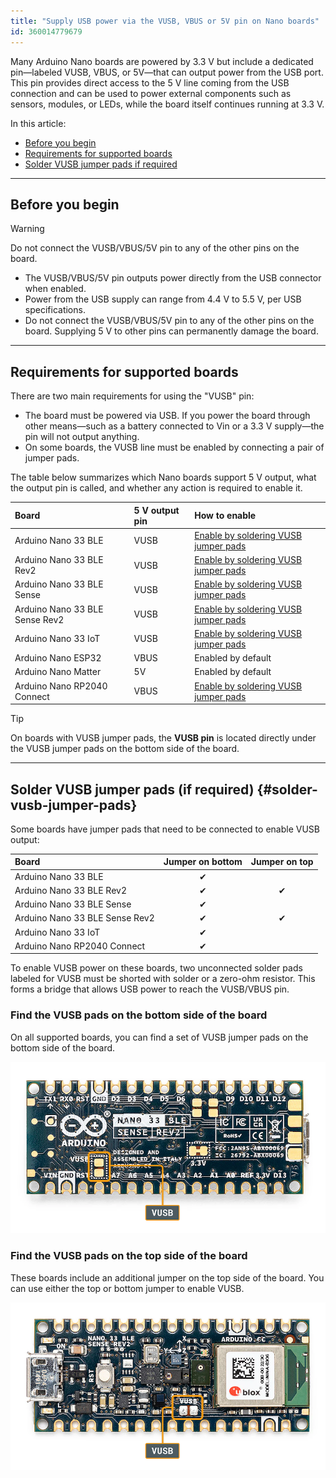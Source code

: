 ```yaml
---
title: "Supply USB power via the VUSB, VBUS or 5V pin on Nano boards"
id: 360014779679
---
```


Many Arduino Nano boards are powered by 3.3 V but include a dedicated pin—labeled VUSB, VBUS, or 5V—that can output power from the USB port. This pin provides direct access to the 5 V line coming from the USB connection and can be used to power external components such as sensors, modules, or LEDs, while the board itself continues running at 3.3 V.

In this article:

- [Before you begin](#before-you-begin)
- [Requirements for supported boards](#requirements-for-supported-boards)
- [Solder VUSB jumper pads if required](#solder-vusb-jumper-pads)

---

## Before you begin

> [!WARNING]
> Do not connect the VUSB/VBUS/5V pin to any of the other pins on the board.

* The VUSB/VBUS/5V pin outputs power directly from the USB connector when enabled.
* Power from the USB supply can range from 4.4 V to 5.5 V, per USB specifications.
* Do not connect the VUSB/VBUS/5V pin to any of the other pins on the board. Supplying 5 V to other pins can permanently damage the board.

---

## Requirements for supported boards

There are two main requirements for using the "VUSB" pin:

* The board must be powered via USB. If you power the board through other means—such as a battery connected to Vin or a 3.3 V supply—the pin will not output anything.
* On some boards, the VUSB line must be enabled by connecting a pair of jumper pads.

The table below summarizes which Nano boards support 5 V output, what the output pin is called, and whether any action is required to enable it.

| Board                          | 5 V output pin | How to enable                                       |
|:-------------------------------|:---------------|:----------------------------------------------------|
| Arduino Nano 33 BLE            | VUSB           | [Enable by soldering VUSB jumper pads](#solder-vusb-jumper-pads) |
| Arduino Nano 33 BLE Rev2       | VUSB           | [Enable by soldering VUSB jumper pads](#solder-vusb-jumper-pads) |
| Arduino Nano 33 BLE Sense      | VUSB           | [Enable by soldering VUSB jumper pads](#solder-vusb-jumper-pads) |
| Arduino Nano 33 BLE Sense Rev2 | VUSB           | [Enable by soldering VUSB jumper pads](#solder-vusb-jumper-pads) |
| Arduino Nano 33 IoT            | VUSB           | [Enable by soldering VUSB jumper pads](#solder-vusb-jumper-pads) |
| Arduino Nano ESP32             | VBUS           | Enabled by default                                  |
| Arduino Nano Matter            | 5V             | Enabled by default                                  |
| Arduino Nano RP2040 Connect    | VBUS           | [Enable by soldering VUSB jumper pads](#solder-vusb-jumper-pads) |

> [!TIP]
> On boards with VUSB jumper pads, the **VUSB pin** is located directly under the VUSB jumper pads on the bottom side of the board.

---

## Solder VUSB jumper pads (if required) {#solder-vusb-jumper-pads}

Some boards have jumper pads that need to be connected to enable VUSB output:

| Board                          | Jumper on bottom | Jumper on top |
|:-------------------------------|:----------------:|:-------------:|
| Arduino Nano 33 BLE            |         ✔        |               |
| Arduino Nano 33 BLE Rev2       |         ✔        |       ✔       |
| Arduino Nano 33 BLE Sense      |         ✔        |               |
| Arduino Nano 33 BLE Sense Rev2 |         ✔        |       ✔       |
| Arduino Nano 33 IoT            |         ✔        |               |
| Arduino Nano RP2040 Connect    |         ✔        |               |

To enable VUSB power on these boards, two unconnected solder pads labeled for VUSB must be shorted with solder or a zero-ohm resistor. This forms a bridge that allows USB power to reach the VUSB/VBUS pin.

### Find the VUSB pads on the bottom side of the board

On all supported boards, you can find a set of VUSB jumper pads on the bottom side of the board.

![Location of the VUSB jumper pad on the bottom side of the Nano 33 BLE Sense Rev2.](img/nano-sense-rev2-ble-vusb-pad-bottom.png)

### Find the VUSB pads on the top side of the board

These boards include an additional jumper on the top side of the board. You can use either the top or bottom jumper to enable VUSB.

![Location of the VUSB jumper pad on the top side of the Nano 33 BLE Sense Rev2.](img/nano-sense-rev2-ble-vusb-pad-top.png)
